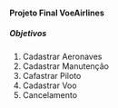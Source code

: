 <h4> Projeto Final VoeAirlines</h4>
<h5> Objetivos</h5>

<ol>
    <li> Cadastrar Aeronaves </li>
    <li> Cadastrar Manutenção </li>
    <li> Cafastrar Piloto </li>
    <li> Cadastrar Voo </li>
    <li> Cancelamento </li>
</ol>